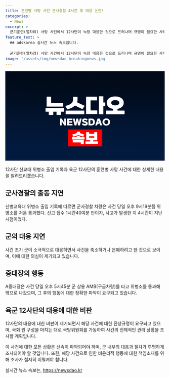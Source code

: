 ```yaml
---
title: 훈련병 사망 사건 군사경찰 4시간 후 대응 논란!
categories:
  - News
excerpt: >
  군기훈련(얼차려) 사망 사건에서 12사단이 늑장 대응한 것으로 드러나며 규명이 필요한 사태. 군사경찰 출동과 상황 보고가 극히 늦어 이목을 끌고 있다. A,B중대장 구속과 관련선탑, 의료기관 설명에 대한 합리적 의심이 제기되고 있다. 국방위에서 진상규명이 예고되었으며, 군의 관리훈령에 따른 조처와 대응에 대한 검토가 요구되고 있다.
feature_text: >
  ## adskorea 실시간 뉴스 속보입니다.

  군기훈련(얼차려) 사망 사건에서 12사단이 늑장 대응한 것으로 드러나며 규명이 필요한 사태. 군사경찰 출동과 상황 보고가 극히 늦어 이목을 끌고 있다. A,B중대장 구속과 관련선탑, 의료기관 설명에 대한 합리적 의심이 제기되고 있다. 국방위에서 진상규명이 예고되었으며, 군의 관리훈령에 따른 조처와 대응에 대한 검토가 요구되고 있다.
image: '/assets/img/newsdao_breakingnews.jpg'
---
```


<p><img src="/assets/img/newsdao_breakingnews.jpg" alt="adskorea 속보" /></p>

<p>12사단 신교대 위병소 출입 기록과 육군 12사단의 훈련병 사망 사건에 대한 상세한 내용을 알려드리겠습니다.</p>

<h2 data-ke-size="size26">군사경찰의 출동 지연</h2>

<p data-ke-size="size16">신병교육대 위병소 출입 기록에 따르면 군사경찰 차량은 사건 당일 오후 9시19분쯤 위병소를 처음 통과했다. 신고 접수 1시간40여분 만이자, 사고가 발생한 지 4시간이 지난 시점이었다.</p>

<h2 data-ke-size="size26">군의 대응 지연</h2>

<p data-ke-size="size16">사건 초기 군이 소극적으로 대응하면서 사건을 축소하거나 은폐하려고 한 것으로 보이며, 이에 대한 의심이 제기되고 있습니다.</p>

<h2 data-ke-size="size26">중대장의 행동</h2>

<p data-ke-size="size16">A중대장은 사건 당일 오후 5시45분 군 상용 AMB(구급차량)를 타고 위병소를 통과해 밖으로 나갔으며, 그 후의 행동에 대한 정확한 파악이 요구되고 있습니다.</p>

<h2 data-ke-size="size26">육군 12사단의 대응에 대한 비판</h2>

<p data-ke-size="size16">12사단의 대응에 대한 비판이 제기되면서 해당 사건에 대한 진상규명이 요구되고 있으며, 국회 원 구성을 마치는 대로 국방위원회를 가동하여 사건의 전체적인 관리 상황을 조사할 계획입니다.</p>

<p>이 사건에 대한 모든 상황은 신속히 파악되어야 하며, 군 내부의 대응과 절차가 투명하게 조사되어야 할 것입니다. 또한, 해당 사건으로 인한 비윤리적 행동에 대한 책임소재를 위해 조사가 철저히 이뤄져야 합니다.</p>
실시간 뉴스 속보는, <a href="https://newsdao.kr" rel="dofollow">https://newsdao.kr</a>


